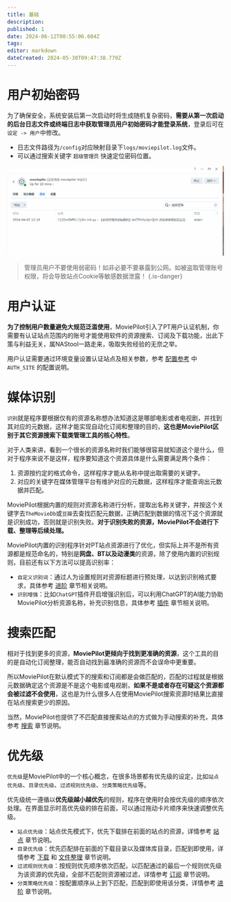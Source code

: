 ```yaml
---
title: 基础
description: 
published: 1
date: 2024-06-12T00:55:06.604Z
tags: 
editor: markdown
dateCreated: 2024-05-30T09:47:38.779Z
---
```


# 用户初始密码
为了确保安全，系统安装后第一次启动时将生成随机复杂密码，**需要从第一次启动的后台日志文件或终端日志中获取管理员用户初始密码才能登录系统**，登录后可在`设定 -> 用户`中修改。

- 日志文件路径为`/config`对应映射目录下`logs/moviepilot.log`文件。
- 可以通过搜索关键字 `超级管理员` 快速定位密码位置。

![password.gif](/password.gif)
> 管理员用户不要使用弱密码！如非必要不要暴露到公网。如被盗取管理账号权限，将会导致站点Cookie等敏感数据泄露！
{.is-danger}

# 用户认证
**为了控制用户数量避免大规范泛滥使用**，MoviePilot引入了PT用户认证机制，你需要有认证站点范围内的账号才能使用软件的资源搜索、订阅及下载功能，出此下策与利益无关，属NAStool一路走来，吸取失败经验的无奈之举。

用户认证需要通过环境变量设置认证站点及相关参数，参考 [配置参考](/configuration) 中 `AUTH_SITE` 的配置说明。

# 媒体识别
`识别`就是程序要根据仅有的资源名称想办法知道这是哪部电影或者电视剧，并找到其对应的元数据，这样才能实现自动化订阅和整理的目的，**这也是MoviePilot区别于其它资源搜索下载类管理工具的核心特性**。

对于人类来讲，看到一个很长的资源名称时我们能够很容易就知道这个是什么，但对于程序来说不是这样，程序要知道这个资源具体是什么需要满足两个条件：
1. 资源按约定的格式命令，这样程序才能从名称中提出取需要的关键字。
2. 对应的关键字在媒体管理平台有维护对应的元数据，这样程序才能查询出元数据并匹配。

MoviePilot根据内置的规则对资源名称进行分析，提取出名称关键字，并按这个关键字去`TheMovieDb`或`豆瓣`去查找匹配元数据，正确匹配到数据的情况下这个资源就是识别成功，否则就是识别失败。**对于识别失败的资源，MoviePilot不会进行下载、整理等后续处理。**

MoviePilot内置的识别程序针对PT站点资源进行了优化，但实际上并不是所有资源都是规范命名的，特别是**网盘、BT以及动漫类**的资源，除了使用内置的识别规则，目前还有以下方法可以提高识别率：
- `自定义识别词`：通过人为设置规则对资源标题进行预处理，以达到识别格式要求，具体参考  [进阶](/advanced) 章节相关说明。
- `识别增强`：比如`ChatGPT`插件开启增强识别后，可以利用ChatGPT的AI能力协助MoviePilot分析资源名称，补充识别信息，具体参考 [插件](/plugin) 章节相关说明。

# 搜索匹配

相对于找到更多的资源，**MoviePilot更倾向于找到更准确的资源**，这个工具的目的是自动化订阅整理，能否自动找到最准确的资源而不会误命中更重要。

所以MoviePilot在默认模式下的搜索和订阅都是会做匹配的，匹配的过程就是根据元数据确定这个资源是不是这个电影或电视剧，**如果不是或者存在可疑这个资源都会被过滤不会使用**，这也是为什么很多人在使用MoviePilot搜索资源时结果比直接在站点搜索更少的原因。

当然，MoviePilot也提供了不匹配直接搜索站点的方式做为手动搜索的补充，具体参考 [搜索](/search) 章节说明。

# 优先级
`优先级`是MoviePilot中的一个核心概念，在很多场景都有优先级的设定，比如`站点优先级`、`目录优先级`、`过滤规则优先级`、`分类策略优先级`等。

优先级统一遵循以**优先级越小越优先**的规则，程序在使用时会按优先级的顺序依次处理。在界面显示时高优先级的排在前面，可以通过拖动卡片顺序来快速调整优先级。

- `站点优先级`：站点优先模式下，优先下载排在前面的站点的资源，详情参考 [站点](/site) 章节说明。
- `目录优先级`：优先匹配排在前面的下载目录以及媒体库目录，匹配到即使用，详情参考 [下载](/download) 和 [文件整理](reorganize) 章节说明。
- `过滤规则优先级`：按规则优先顺序依次匹配，以匹配通过的最后一个规则优先级为该资源的优先级，全部不匹配则资源被过滤，详情参考 [订阅](/subscribe) 章节说明。
- `分类策略优先级`：按配置顺序从上到下匹配，匹配到即使用该分类，详情参考 [进阶](/advance) 章节说明。

